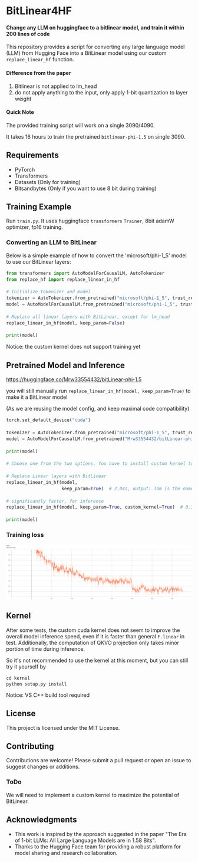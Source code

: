 # BitLinear4HF
#### Change any LLM on huggingface to a bitlinear model, and train it within 200 lines of code
This repository provides a script for converting any large language model (LLM) from Hugging Face into a BitLinear model using our custom `replace_linear_hf` function. 

#### Difference from the paper
1. Bitlinear is not applied to lm_head
2. do not apply anything to the input, only apply 1-bit quantization to layer weight

#### Quick Note
The provided training script will work on a single 3090/4090. 

It takes 16 hours to train the pretrained `bitlinear-phi-1.5` on single 3090.

## Requirements
- PyTorch
- Transformers
- Datasets (Only for training)
- Bitsandbytes (Only if you want to use 8 bit during training)

## Training Example
Run `train.py`. It uses huggingface `transformers` `Trainer`, 8bit adamW optimizer, fp16 training.



### Converting an LLM to BitLinear
Below is a simple example of how to convert the 'microsoft/phi-1_5' model to use our BitLinear layers:
```python
from transformers import AutoModelForCausalLM, AutoTokenizer
from replace_hf import replace_linear_in_hf

# Initialize tokenizer and model
tokenizer = AutoTokenizer.from_pretrained("microsoft/phi-1_5", trust_remote_code=True)
model = AutoModelForCausalLM.from_pretrained("microsoft/phi-1_5", trust_remote_code=True)

# Replace all linear layers with BitLinear, except for lm_head
replace_linear_in_hf(model, keep_param=False)

print(model)
```
Notice: the custom kernel does not support training yet

## Pretrained Model and Inference
https://huggingface.co/Mrw33554432/bitLinear-phi-1.5

you will still manually run `replace_linear_in_hf(model, keep_param=True)` to make it a BitLinear model 

(As we are reusing the model config, and keep maximal code compatibility)
```python
torch.set_default_device("cuda")

tokenizer = AutoTokenizer.from_pretrained("microsoft/phi-1_5", trust_remote_code=True)
model = AutoModelForCausalLM.from_pretrained("Mrw33554432/bitLinear-phi-1.5", trust_remote_code=True)

print(model)

# Choose one from the two options. You have to install custom kernel to get the custom_kernel=True works

# Replace Linear layers with BitLinear
replace_linear_in_hf(model,
                     keep_param=True)  # 2.04s, output: Tom is the name of some places in the U.S. state of Wisconsin:

# significantly faster, for inference
replace_linear_in_hf(model, keep_param=True, custom_kernel=True)  # 0.78s, same output

print(model)
```
### Training loss
![loss](img/loss.png)

## Kernel
After some tests, the custom cuda kernel does not seem to improve the overall model inference speed, even if it is faster than general `F.linear` in test. Additionally, the computation of QKVO projection only takes minor portion of time during inference.

So it's not recommended to use the kernel at this moment, but you can still try it yourself by
```
cd kernel
python setup.py install
```
Notice: VS C++ build tool required

## License
This project is licensed under the MIT License.

## Contributing
Contributions are welcome! Please submit a pull request or open an issue to suggest changes or additions.

### ToDo
We will need to implement a custom kernel to maximize the potential of BitLinear.

## Acknowledgments
- This work is inspired by the approach suggested in the paper "The Era of 1-bit LLMs: All Large Language Models are in 1.58 Bits".
- Thanks to the Hugging Face team for providing a robust platform for model sharing and research collaboration.
